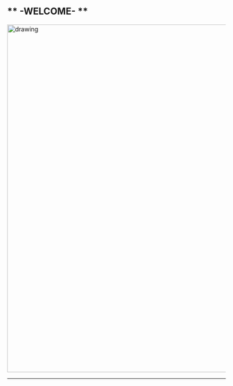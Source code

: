** -WELCOME- **
---
<img src="https://media.gettyimages.com/vectors/vibrant-vector-background-vector-id1168071518?k=6&m=1168071518&s=612x612&w=0&h=xxAc1qDkA3BmUoZPdC3NS42bYJuz1AjbLAA9prAqtwo=" alt="drawing" height="800"/>

----
<html lang='en'>
 
<head>
    <meta charset='UTF-8'>
    <style>
        canvas {
            position: absolute;
            top: 90%;
            left: 50%;
            width: 640px;
            height: 640px;
            margin: -320px 0 0 -320px;
        }
    </style>
</head>
 
<body>
    <canvas></canvas>
    <script>
        'use strict';
        var canvas = document.querySelector('canvas');
        canvas.width = 640;
        canvas.height = 640;
 
        var g = canvas.getContext('2d');
 
        var right = { x: 1, y: 0 };
        var down = { x: 0, y: 1 };
        var left = { x: -1, y: 0 };
 
        var EMPTY = -1;
        var BORDER = -2;
 
        var fallingShape;
        var nextShape;
        var dim = 640;
        var nRows = 18;
        var nCols = 12;
        var blockSize = 30;
        var topMargin = 50;
        var leftMargin = 20;
        var scoreX = 400;
        var scoreY = 330;
        var titleX = 130;
        var titleY = 160;
        var clickX = 120;
        var clickY = 400;
        var previewCenterX = 467;
        var previewCenterY = 97;
        var mainFont = 'bold 48px tahoma';
        var smallFont = 'bold 18px tahoma';
        var colors = ['green', 'red', 'blue', 'black', 'orange', 'blueviolet', 'magenta'];
        var gridRect = { x: 46, y: 47, w: 308, h: 517 };
        var previewRect = { x: 387, y: 47, w: 200, h: 200 };
        var titleRect = { x: 100, y: 95, w: 0, h: 0 };
        var clickRect = { x: 50, y: 375, w: 300, h: 40 };
        var outerRect = { x: 5, y: 5, w: 630, h: 630 };
        var squareBorder = '#efd7fc';
        var titlebgColor = 'black';
        var textColor = '#04fcf8';
        var bgColor = '#A020F0';
        var gridColor = '#39cdbd';
        var gridBorderColor = '#04fcf8';
        var largeStroke = 5;
        var smallStroke = 2;
 
        // position of falling shape
        var fallingShapeRow;
        var fallingShapeCol;
 
        var keyDown = false;
        var fastDown = false;
 
        var grid = [];
        var scoreboard = new Scoreboard();
 
        addEventListener('keydown', function (event) {
            if (!keyDown) {
                keyDown = true;
 
                if (scoreboard.isGameOver())
                    return;
 
                switch (event.key) {
 
                    case 'w':
                    case 'ArrowUp':
                        if (canRotate(fallingShape))
                            rotate(fallingShape);
                        break;
 
                    case 'a':
                    case 'ArrowLeft':
                        if (canMove(fallingShape, left))
                            move(left);
                        break;
 
                    case 'd':
                    case 'ArrowRight':
                        if (canMove(fallingShape, right))
                            move(right);
                        break;
 
                    case 's':
                    case 'ArrowDown':
                        if (!fastDown) {
                            fastDown = true;
                            while (canMove(fallingShape, down)) {
                                move(down);
                                draw();
                            }
                            shapeHasLanded();
                        }
                }
                draw();
            }
        });
 
        addEventListener('click', function () {
            startNewGame();
        });
 
        addEventListener('keyup', function () {
            keyDown = false;
            fastDown = false;
        });
 
        function canRotate(s) {
            if (s === Shapes.Square)
                return false;
 
            var pos = new Array(4);
            for (var i = 0; i < pos.length; i++) {
                pos[i] = s.pos[i].slice();
            }
 
            pos.forEach(function (row) {
                var tmp = row[0];
                row[0] = row[1];
                row[1] = -tmp;
            });
 
            return pos.every(function (p) {
                var newCol = fallingShapeCol + p[0];
                var newRow = fallingShapeRow + p[1];
                return grid[newRow][newCol] === EMPTY;
            });
        }
 
        function rotate(s) {
            if (s === Shapes.Square)
                return;
 
            s.pos.forEach(function (row) {
                var tmp = row[0];
                row[0] = row[1];
                row[1] = -tmp;
            });
        }
 
        function move(dir) {
            fallingShapeRow += dir.y;
            fallingShapeCol += dir.x;
        }
 
        function canMove(s, dir) {
            return s.pos.every(function (p) {
                var newCol = fallingShapeCol + dir.x + p[0];
                var newRow = fallingShapeRow + dir.y + p[1];
                return grid[newRow][newCol] === EMPTY;
            });
        }
 
        function shapeHasLanded() {
            addShape(fallingShape);
            if (fallingShapeRow < 2) {
                scoreboard.setGameOver();
                scoreboard.setTopscore();
            } else {
                scoreboard.addLines(removeLines());
            }
            selectShape();
        }
 
        function removeLines() {
            var count = 0;
            for (var r = 0; r < nRows - 1; r++) {
                for (var c = 1; c < nCols - 1; c++) {
                    if (grid[r][c] === EMPTY)
                        break;
                    if (c === nCols - 2) {
                        count++;
                        removeLine(r);
                    }
                }
            }
            return count;
        }
 
        function removeLine(line) {
            for (var c = 0; c < nCols; c++)
                grid[line][c] = EMPTY;
 
            for (var c = 0; c < nCols; c++) {
                for (var r = line; r > 0; r--)
                    grid[r][c] = grid[r - 1][c];
            }
        }
 
        function addShape(s) {
            s.pos.forEach(function (p) {
                grid[fallingShapeRow + p[1]][fallingShapeCol + p[0]] = s.ordinal;
            });
        }
 
        function Shape(shape, o) {
            this.shape = shape;
            this.pos = this.reset();
            this.ordinal = o;
        }
 
        var Shapes = {
            ZShape: [[0, -1], [0, 0], [-1, 0], [-1, 1]],
            SShape: [[0, -1], [0, 0], [1, 0], [1, 1]],
            IShape: [[0, -1], [0, 0], [0, 1], [0, 2]],
            TShape: [[-1, 0], [0, 0], [1, 0], [0, 1]],
            Square: [[0, 0], [1, 0], [0, 1], [1, 1]],
            LShape: [[-1, -1], [0, -1], [0, 0], [0, 1]],
            JShape: [[1, -1], [0, -1], [0, 0], [0, 1]]
        };
 
        function getRandomShape() {
            var keys = Object.keys(Shapes);
            var ord = Math.floor(Math.random() * keys.length);
            var shape = Shapes[keys[ord]];
            return new Shape(shape, ord);
        }
 
        Shape.prototype.reset = function () {
            this.pos = new Array(4);
            for (var i = 0; i < this.pos.length; i++) {
                this.pos[i] = this.shape[i].slice();
            }
            return this.pos;
        }
 
        function selectShape() {
            fallingShapeRow = 1;
            fallingShapeCol = 5;
            fallingShape = nextShape;
            nextShape = getRandomShape();
            if (fallingShape != null) {
                fallingShape.reset();
            }
        }
 
        function Scoreboard() {
            this.MAXLEVEL = 9;
 
            var level = 0;
            var lines = 0;
            var score = 0;
            var topscore = 0;
            var gameOver = true;
 
            this.reset = function () {
                this.setTopscore();
                level = lines = score = 0;
                gameOver = false;
            }
 
            this.setGameOver = function () {
                gameOver = true;
            }
 
            this.isGameOver = function () {
                return gameOver;
            }
 
            this.setTopscore = function () {
                if (score > topscore) {
                    topscore = score;
                }
            }
 
            this.getTopscore = function () {
                return topscore;
            }
 
            this.getSpeed = function () {
 
                switch (level) {
                    case 0: return 700;
                    case 1: return 600;
                    case 2: return 500;
                    case 3: return 400;
                    case 4: return 350;
                    case 5: return 300;
                    case 6: return 250;
                    case 7: return 200;
                    case 8: return 150;
                    case 9: return 100;
                    default: return 100;
                }
            }
 
            this.addScore = function (sc) {
                score += sc;
            }
 
            this.addLines = function (line) {
 
                switch (line) {
                    case 1:
                        this.addScore(10);
                        break;
                    case 2:
                        this.addScore(20);
                        break;
                    case 3:
                        this.addScore(30);
                        break;
                    case 4:
                        this.addScore(40);
                        break;
                    default:
                        return;
                }
 
                lines += line;
                if (lines > 10) {
                    this.addLevel();
                }
            }
 
            this.addLevel = function () {
                lines %= 10;
                if (level < this.MAXLEVEL) {
                    level++;
                }
            }
 
            this.getLevel = function () {
                return level;
            }
 
            this.getLines = function () {
                return lines;
            }
 
            this.getScore = function () {
                return score;
            }
        }
 
        function draw() {
            g.clearRect(0, 0, canvas.width, canvas.height);
 
            drawUI();
 
            if (scoreboard.isGameOver()) {
                drawStartScreen();
            } else {
                drawFallingShape();
            }
        }
 
        function drawStartScreen() {            
            g.font = mainFont;
 
            fillRect(titleRect, titlebgColor);
            fillRect(clickRect, titlebgColor);
 
            g.fillStyle = 'black';
            g.fillText('Tetris', titleX, titleY);
            g.font = smallFont;
	    g.fillText('use ASDW keys', clickX, clickY-50);
            g.fillStyle = textColor;
            g.fillText('click to start', clickX, clickY);
        }
 
        function fillRect(r, color) {
            g.fillStyle = color;
            g.fillRect(r.x, r.y, r.w, r.h);
        }
 
        function drawRect(r, color) {
            g.strokeStyle = color;
            g.strokeRect(r.x, r.y, r.w, r.h);
        }
 
        function drawSquare(colorIndex, r, c) {
            var bs = blockSize;
            g.fillStyle = colors[colorIndex];
            g.fillRect(leftMargin + c * bs, topMargin + r * bs, bs, bs);
 
            g.lineWidth = smallStroke;
            g.strokeStyle = squareBorder;
            g.strokeRect(leftMargin + c * bs, topMargin + r * bs, bs, bs);
        }
 
        function drawUI() {
 
            // background
            fillRect(outerRect, bgColor);
            fillRect(gridRect, gridColor);
 
            // the blocks dropped in the grid
            for (var r = 0; r < nRows; r++) {
                for (var c = 0; c < nCols; c++) {
                    var idx = grid[r][c];
                    if (idx > EMPTY)
                        drawSquare(idx, r, c);
                }
            }
 
            // the borders of grid and preview panel
            g.lineWidth = largeStroke;
            drawRect(gridRect, gridBorderColor);
            drawRect(previewRect, gridBorderColor);
            drawRect(outerRect, gridBorderColor);
 
            // scoreboard
            g.fillStyle = textColor;
            g.font = smallFont;
            g.fillText('hiscore    ' + scoreboard.getTopscore(), scoreX, scoreY);
            g.fillText('level      ' + scoreboard.getLevel(), scoreX, scoreY + 30);
            g.fillText('lines      ' + scoreboard.getLines(), scoreX, scoreY + 60);
            g.fillText('score      ' + scoreboard.getScore(), scoreX, scoreY + 90);
 
            // preview
            var minX = 5, minY = 5, maxX = 0, maxY = 0;
            nextShape.pos.forEach(function (p) {
                minX = Math.min(minX, p[0]);
                minY = Math.min(minY, p[1]);
                maxX = Math.max(maxX, p[0]);
                maxY = Math.max(maxY, p[1]);
            });
            var cx = previewCenterX - ((minX + maxX + 1) / 2.0 * blockSize);
            var cy = previewCenterY - ((minY + maxY + 1) / 2.0 * blockSize);
 
            g.translate(cx, cy);
            nextShape.shape.forEach(function (p) {
                drawSquare(nextShape.ordinal, p[1], p[0]);
            });
            g.translate(-cx, -cy);
        }
 
        function drawFallingShape() {
            var idx = fallingShape.ordinal;
            fallingShape.pos.forEach(function (p) {
                drawSquare(idx, fallingShapeRow + p[1], fallingShapeCol + p[0]);
            });
        }
 
       function animate(lastFrameTime) {
            var requestId = requestAnimationFrame(function () {
                animate(lastFrameTime);
            });
 
            var time = new Date().getTime();
            var delay = scoreboard.getSpeed();
 
            if (lastFrameTime + delay < time) {
 
                if (!scoreboard.isGameOver()) {
 
                    if (canMove(fallingShape, down)) {
                        move(down);
                    } else {
                        shapeHasLanded();
                    }
                    draw();
                    lastFrameTime = time;
 
                } else {
                    cancelAnimationFrame(requestId);
                }
            }
        }
 
        function startNewGame() {
            initGrid();
            selectShape();
            scoreboard.reset();
            animate(-1);
        }
 
        function initGrid() {
            function fill(arr, value) {
                for (var i = 0; i < arr.length; i++) {
                    arr[i] = value;
                }
            }
            for (var r = 0; r < nRows; r++) {
                grid[r] = new Array(nCols);
                fill(grid[r], EMPTY);
                for (var c = 0; c < nCols; c++) {
                    if (c === 0 || c === nCols - 1 || r === nRows - 1)
                        grid[r][c] = BORDER;
                }
            }
        }
 
        function init() {
            initGrid();
            selectShape();
            draw();
        }
 
        init();
    </script>
 
</body>
 
</html>
___
-
# `J` `A` `V` `A` 
```
public static void main(String[] args) {                                               
			        " _   _      _ _         _    _            _     _     _ " 
				 | | | |    | | |       | |  | |          | |   | |   | |
				 | |_| | ___| | | ___   | |  | | ___  _ __| | __| |   | | 
				 |  _  |/ _ \ | |/ _ \  | |/\| |/ _ \|  __| |/ _  |   |_| 
				 | | | |  __/ | | (_) | \  /\  / (_) | |  | | (_| |    _  
	     System.out.println( \_| |_/\___|_|_|\___/   \/  \/ \___/|_|  |_|\____|   |_| );
}
 ```
___
# `C`
```c
char[] str = "Hello World!";
int main(void) {
	fprintf(stdout, "%s", str);
	return 0;
}
```

